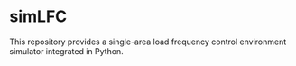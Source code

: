 # simLFC

This repository provides a single-area load frequency control environment simulator integrated in Python.
